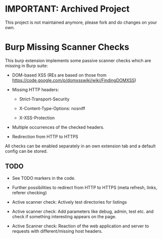 # IMPORTANT: Archived Project

This project is not maintained anymore, please fork and do changes on your own.

# Burp Missing Scanner Checks

This burp extension implements some passive scanner checks which are
missing in Burp suite:

* DOM-based XSS (REs are based on those from https://code.google.com/p/domxsswiki/wiki/FindingDOMXSS)

* Missing HTTP headers:

  * Strict-Transport-Security

  * X-Content-Type-Options: nosniff

  * X-XSS-Protection

* Multiple occurrences of the checked headers.

* Redirection from HTTP to HTTPS

All checks can be enabled separately in an own extension tab and a default config can be stored.

## TODO

* See TODO markers in the code.

* Further possibilities to redirect from HTTP to HTTPS (meta refresh, links, referer checking)

* Active scanner check: Actively test directories for listings

* Active scanner check: Add parameters like debug, admin, test etc. and check if something
  interesting appears on the page.

* Active Scanner check: Reaction of the web application and server to
  requests with different/missing host headers.
